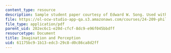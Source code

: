```yaml
---
content_type: resource
description: Sample student paper courtesy of Edward W. Song. Used with permission.
file: https://ol-ocw-studio-app-qa.s3.amazonaws.com/courses/24-209-philosophy-in-film-and-other-media-spring-2004/61175bc91b13edc329c8d0c86ca8d2ff_imagination.pdf
file_type: application/pdf
parent_uid: 202ec6c1-e20d-cfcf-8dc9-e96f045bbdff
resourcetype: Document
title: Imagination and Perception
uid: 61175bc9-1b13-edc3-29c8-d0c86ca8d2ff
---
```

